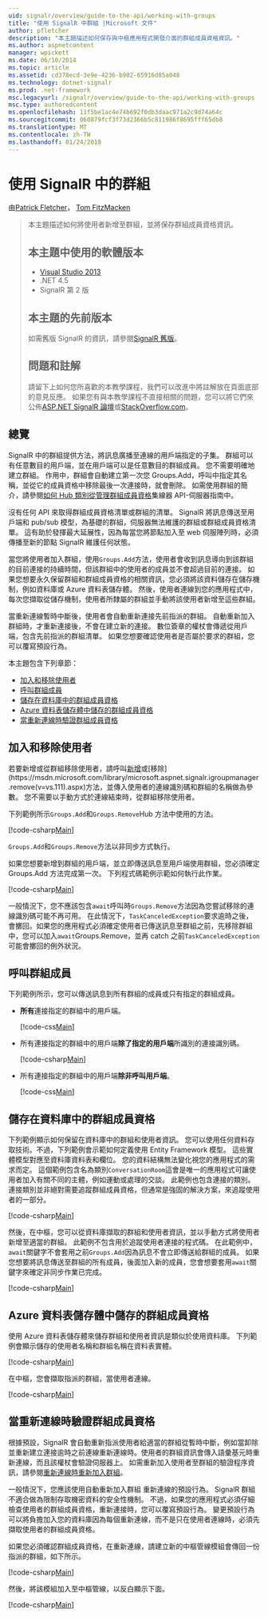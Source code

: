 ```yaml
---
uid: signalr/overview/guide-to-the-api/working-with-groups
title: "使用 SignalR 中群組 |Microsoft 文件"
author: pfletcher
description: "本主題描述如何保存與中樞應用程式開發介面的群組成員資格資訊。"
ms.author: aspnetcontent
manager: wpickett
ms.date: 06/10/2014
ms.topic: article
ms.assetid: cd378ecd-3e9e-4236-b902-65916d85a048
ms.technology: dotnet-signalr
ms.prod: .net-framework
msc.legacyurl: /signalr/overview/guide-to-the-api/working-with-groups
msc.type: authoredcontent
ms.openlocfilehash: 11f5be1ac4e74b692f0db3daac971a2c9d74a64c
ms.sourcegitcommit: 060879fcf3f73d2366b5c811986f8695fff65db8
ms.translationtype: MT
ms.contentlocale: zh-TW
ms.lasthandoff: 01/24/2018
---
```

<a name="working-with-groups-in-signalr"></a>使用 SignalR 中的群組
====================
由[Patrick Fletcher](https://github.com/pfletcher)， [Tom FitzMacken](https://github.com/tfitzmac)

> 本主題描述如何將使用者新增至群組，並將保存群組成員資格資訊。 
> 
> ## <a name="software-versions-used-in-this-topic"></a>本主題中使用的軟體版本
> 
> 
> - [Visual Studio 2013](https://www.microsoft.com/visualstudio/eng/2013-downloads)
> - .NET 4.5
> - SignalR 第 2 版
>   
> 
> 
> ## <a name="previous-versions-of-this-topic"></a>本主題的先前版本
> 
> 如需舊版 SignalR 的資訊，請參閱[SignalR 舊版](../older-versions/index.md)。
> 
> ## <a name="questions-and-comments"></a>問題和註解
> 
> 請留下上如何您所喜歡的本教學課程，我們可以改進中將註解放在頁面底部的意見反應。 如果您有與本教學課程不直接相關的問題，您可以將它們來公佈[ASP.NET SignalR 論壇](https://forums.asp.net/1254.aspx/1?ASP+NET+SignalR)或[StackOverflow.com](http://stackoverflow.com/)。


## <a name="overview"></a>總覽

SignalR 中的群組提供方法，將訊息廣播至連線的用戶端指定的子集。 群組可以有任意數目的用戶端，並在用戶端可以是任意數目的群組成員。 您不需要明確地建立群組。 作用中，群組會自動建立第一次您 Groups.Add，呼叫中指定其名稱，並從它的成員資格中移除最後一次連接時，就會刪除。 如需使用群組的簡介，請參閱[如何 Hub 類別從管理群組成員資格](hubs-api-guide-server.md#groupsfromhub)集線器 API-伺服器指南中。

沒有任何 API 來取得群組成員資格清單或群組的清單。 SignalR 將訊息傳送至用戶端和 pub/sub 模型，為基礎的群組，伺服器無法維護的群組或群組成員資格清單。 這有助於發揮最大延展性，因為每當您將節點加入至 web 伺服陣列時，必須傳播至新的節點 SignalR 維護任何狀態。

當您將使用者加入群組，使用`Groups.Add`方法，使用者會收到訊息導向到該群組的目前連接的持續時間，但該群組中的使用者的成員並不會超過目前的連接。 如果您想要永久保留群組和群組成員資格的相關資訊，您必須將該資料儲存在儲存機制，例如資料庫或 Azure 資料表儲存體。 然後，使用者連線到您的應用程式中，每次您擷取從儲存機制，使用者所隸屬的群組並手動將該使用者新增至這些群組。

當重新連線暫時中斷後，使用者會自動重新連接先前指派的群組。 自動重新加入群組時，才重新連接後，不會在建立新的連接。 數位簽章的權杖會傳遞從用戶端，包含先前指派的群組清單。 如果您想要確認使用者是否屬於要求的群組，您可以覆寫預設行為。

本主題包含下列章節：

- [加入和移除使用者](#add)
- [呼叫群組成員](#call)
- [儲存在資料庫中的群組成員資格](#storedatabase)
- [Azure 資料表儲存體中儲存的群組成員資格](#storeazuretable)
- [當重新連線時驗證群組成員資格](#verify)

<a id="add"></a>

## <a name="adding-and-removing-users"></a>加入和移除使用者

若要新增或從群組移除使用者，請呼叫[新增](https://msdn.microsoft.com/library/microsoft.aspnet.signalr.igroupmanager.add(v=vs.111).aspx)或[移除](https://msdn.microsoft.com/library/microsoft.aspnet.signalr.igroupmanager.remove(v=vs.111).aspx)方法，並傳入使用者的連線識別碼和群組的名稱做為參數。 您不需要以手動方式於連線結束時，從群組移除使用者。

下列範例所示`Groups.Add`和`Groups.Remove`Hub 方法中使用的方法。

[!code-csharp[Main](working-with-groups/samples/sample1.cs?highlight=5,10)]

`Groups.Add`和`Groups.Remove`方法以非同步方式執行。

如果您想要新增到群組的用戶端，並立即傳送訊息至用戶端使用群組，您必須確定 Groups.Add 方法完成第一次。 下列程式碼範例示範如何執行此作業。

[!code-csharp[Main](working-with-groups/samples/sample2.cs?highlight=1,3)]

一般情況下，您不應該包含`await`呼叫時`Groups.Remove`方法因為您嘗試移除的連線識別碼可能不再可用。 在此情況下，`TaskCanceledException`要求逾時之後，會擲回。如果您的應用程式必須確定使用者已傳送訊息至群組之前，先移除群組中，您可以加入`await`Groups.Remove，並再 catch 之前`TaskCanceledException`可能會擲回的例外狀況。

<a id="call"></a>

## <a name="calling-members-of-a-group"></a>呼叫群組成員

下列範例所示，您可以傳送訊息到所有群組的成員或只有指定的群組成員。

- **所有**連接指定的群組中的用戶端。 

    [!code-css[Main](working-with-groups/samples/sample3.css)]
- 所有連接指定的群組中的用戶端**除了指定的用戶端**所識別的連接識別碼。 

    [!code-csharp[Main](working-with-groups/samples/sample4.cs)]
- 所有連接指定的群組中的用戶端**除非呼叫用戶端**。 

    [!code-css[Main](working-with-groups/samples/sample5.css)]

<a id="storedatabase"></a>

## <a name="storing-group-membership-in-a-database"></a>儲存在資料庫中的群組成員資格

下列範例顯示如何保留在資料庫中的群組和使用者資訊。 您可以使用任何資料存取技術。不過，下列範例會示範如何定義使用 Entity Framework 模型。 這些實體模型對應至資料庫資料表和欄位。 您的資料結構無法變化視您的應用程式的需求而定。 這個範例包含名為類別`ConversationRoom`這會是唯一的應用程式可讓使用者加入有關不同的主體，例如運動或處理的交談。 此範例也包含連接的類別。 連接類別並非絕對需要追蹤群組成員資格，但通常是強固的解決方案，來追蹤使用者的一部分。

[!code-csharp[Main](working-with-groups/samples/sample6.cs)]

然後，在中樞，您可以從資料庫擷取的群組和使用者資訊，並以手動方式將使用者新增至適當的群組。 此範例不包含用於追蹤使用者連接的程式碼。 在此範例中，`await`關鍵字不會套用之前`Groups.Add`因為訊息不會立即傳送給群組的成員。 如果您想要將訊息傳送至群組的所有成員，後面加入新的成員，您會想要套用`await`關鍵字來確定非同步作業已完成。

[!code-csharp[Main](working-with-groups/samples/sample7.cs)]

<a id="storeazuretable"></a>

## <a name="storing-group-membership-in-azure-table-storage"></a>Azure 資料表儲存體中儲存的群組成員資格

使用 Azure 資料表儲存體來儲存群組和使用者資訊是類似於使用資料庫。 下列範例會顯示儲存的使用者名稱和群組名稱在資料表實體。

[!code-csharp[Main](working-with-groups/samples/sample8.cs)]

在中樞，您會擷取指派的群組，當使用者連線。

[!code-csharp[Main](working-with-groups/samples/sample9.cs)]

<a id="verify"></a>

## <a name="verifying-group-membership-when-reconnecting"></a>當重新連線時驗證群組成員資格

根據預設，SignalR 會自動重新指派使用者給適當的群組從暫時中斷，例如當卸除並重新建立連接逾時之前連線重新連線時。使用者的群組資訊會傳入語彙基元時重新連線，而且該權杖會驗證伺服器上。 如需重新加入使用者至群組的驗證程序資訊，請參閱[重新連線時重新加入群組](../security/introduction-to-security.md#rejoingroup)。

一般情況下，您應該使用自動重新加入群組 重新連線的預設行為。 SignalR 群組不適合做為限制存取機密資料的安全性機制。 不過，如果您的應用程式必須仔細檢查使用者的群組成員資格，重新連接時，您可以覆寫預設行為。 變更預設行為可以將負擔加入您的資料庫因為每個重新連線，而不是只在使用者連線時，必須先擷取使用者的群組成員資格。

如果您必須確認群組成員資格，在重新連線，請建立新的中樞管線模組會傳回一份指派的群組，如下所示。

[!code-csharp[Main](working-with-groups/samples/sample10.cs)]

然後，將該模組加入至中樞管線，以反白顯示下面。

[!code-csharp[Main](working-with-groups/samples/sample11.cs?highlight=4)]
